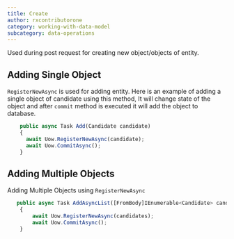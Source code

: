 ```yaml
---
title: Create
author: rxcontributorone
category: working-with-data-model
subcategory: data-operations 
---
```


Used during post request for creating new object/objects of entity.

## Adding Single Object
`RegisterNewAsync` is used for adding entity. Here is an example of adding a single object of candidate using this method, It will change state of the object and after `commit` method is executed it will add the object to database. 

```js
    public async Task Add(Candidate candidate)
    {
      await Uow.RegisterNewAsync(candidate);
      await Uow.CommitAsync();      
    }
```

## Adding Multiple Objects
Adding Multiple Objects using `RegisterNewAsync`

```js
   public async Task AddAsyncList([FromBody]IEnumerable<Candidate> candidates)
    {
        await Uow.RegisterNewAsync(candidates);
        await Uow.CommitAsync();
    }
```